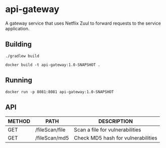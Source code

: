 # api-gateway #

A gateway service that uses Netflix Zuul to forward requests to the service application.

## Building
```./gradlew build```

```docker build -t api-gateway:1.0-SNAPSHOT .```

## Running
```docker run -p 8081:8081 api-gateway:1.0-SNAPSHOT```

## API ##  

| METHOD | PATH | DESCRIPTION |
| ------ |----- |-------------|
| GET | /fileScan/file | Scan a file for vulnerabilities |
| GET | /fileScan/md5 | Check MD5 hash for vulnerabilities |
